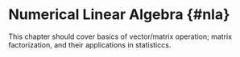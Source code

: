 # Numerical Linear Algebra {#nla}

This chapter should cover basics of vector/matrix operation;
matrix factorization, and their applications in statisticcs.
